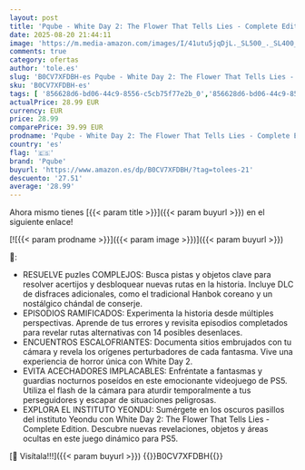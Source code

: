 ```yaml
---
layout: post
title: 'Pqube - White Day 2: The Flower That Tells Lies - Complete Edition - PS5'
date: 2025-08-20 21:44:11
image: 'https://m.media-amazon.com/images/I/41utu5jqDjL._SL500_._SL400_.jpg'
comments: true
category: ofertas
author: 'tole.es'
slug: 'B0CV7XFDBH-es Pqube - White Day 2: The Flower That Tells Lies - Complete...'
sku: 'B0CV7XFDBH-es'
tags: [ '856628d6-bd06-44c9-8556-c5cb75f77e2b_0','856628d6-bd06-44c9-8556-c5cb75f77e2b_2201','856628d6-bd06-44c9-8556-c5cb75f77e2b_3601','Arborist Merchandising Root','Hardware y juegos para PlayStation 5','Juegos para PlayStation 5','Preventa de Videojuegos','Self Service','Special Features Stores','Videojuegos','Videojuegos más esperados','pqube','ps5','🇪🇸', ]
actualPrice: 28.99 EUR
currency: EUR
price: 28.99
comparePrice: 39.99 EUR
prodname: 'Pqube - White Day 2: The Flower That Tells Lies - Complete Edition - PS5'
country: 'es'
flag: '🇪🇸'
brand: 'Pqube'
buyurl: 'https://www.amazon.es/dp/B0CV7XFDBH/?tag=tolees-21'
descuento: '27.51'
average: '28.99'
---
```


Ahora mismo tienes [{{< param title >}}]({{< param buyurl >}}) en el siguiente enlace!

[![{{< param prodname >}}]({{< param image >}})]({{< param buyurl >}})

🔎:

- RESUELVE puzles COMPLEJOS: Busca pistas y objetos clave para resolver acertijos y desbloquear nuevas rutas en la historia. Incluye DLC de disfraces adicionales, como el tradicional Hanbok coreano y un nostálgico chándal de conserje.
- EPISODIOS RAMIFICADOS: Experimenta la historia desde múltiples perspectivas. Aprende de tus errores y revisita episodios completados para revelar rutas alternativas con 14 posibles desenlaces.
- ENCUENTROS ESCALOFRIANTES: Documenta sitios embrujados con tu cámara y revela los orígenes perturbadores de cada fantasma. Vive una experiencia de horror única con White Day 2.
- EVITA ACECHADORES IMPLACABLES: Enfréntate a fantasmas y guardias nocturnos poseídos en este emocionante videojuego de PS5. Utiliza el flash de la cámara para aturdir temporalmente a tus perseguidores y escapar de situaciones peligrosas.
- EXPLORA EL INSTITUTO YEONDU: Sumérgete en los oscuros pasillos del instituto Yeondu con White Day 2: The Flower That Tells Lies - Complete Edition. Descubre nuevas revelaciones, objetos y áreas ocultas en este juego dinámico para PS5.

[🛒 Visítala!!!]({{< param buyurl >}})
{{<world>}}B0CV7XFDBH{{</world>}}

